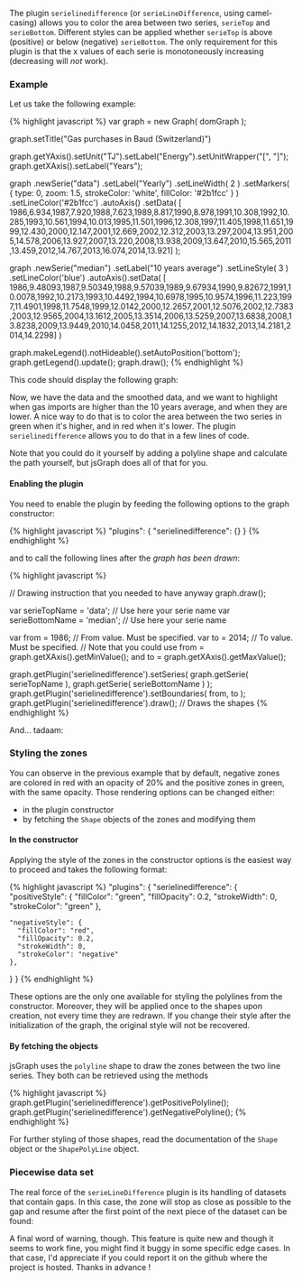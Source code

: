
The plugin ```serielinedifference``` (or ```serieLineDifference```, using camel-casing) allows you to color the area between two series, ```serieTop``` and ```serieBottom```. Different styles can be applied whether ```serieTop``` is above (positive) or below (negative) ```serieBottom```. The only requirement for this plugin is that the x values of each serie is monotoneously increasing (decreasing will *not* work).

### <a id="doc-example"></a> Example

Let us take the following example:

{% highlight javascript %}
var graph = new Graph( domGraph );

graph.setTitle("Gas purchases in Baud (Switzerland)")

graph.getYAxis().setUnit("TJ").setLabel("Energy").setUnitWrapper("[", "]");
graph.getXAxis().setLabel("Years");

graph
.newSerie("data")
.setLabel("Yearly")
.setLineWidth( 2 )
.setMarkers( { type: 0, zoom: 1.5, strokeColor: 'white', fillColor: '#2b1fcc' } )
.setLineColor('#2b1fcc')
.autoAxis()
.setData( [ 1986,6.934,1987,7.920,1988,7.623,1989,8.817,1990,8.978,1991,10.308,1992,10.285,1993,10.561,1994,10.013,1995,11.501,1996,12.308,1997,11.405,1998,11.651,1999,12.430,2000,12.147,2001,12.669,2002,12.312,2003,13.297,2004,13.951,2005,14.578,2006,13.927,2007,13.220,2008,13.938,2009,13.647,2010,15.565,2011,13.459,2012,14.767,2013,16.074,2014,13.921] );

graph
.newSerie("median")
.setLabel("10 years average")
.setLineStyle( 3 )
.setLineColor('blue')
.autoAxis().setData( [ 1986,9.48093,1987,9.50349,1988,9.57039,1989,9.67934,1990,9.82672,1991,10.0078,1992,10.2173,1993,10.4492,1994,10.6978,1995,10.9574,1996,11.223,1997,11.4901,1998,11.7548,1999,12.0142,2000,12.2657,2001,12.5076,2002,12.7383,2003,12.9565,2004,13.1612,2005,13.3514,2006,13.5259,2007,13.6838,2008,13.8238,2009,13.9449,2010,14.0458,2011,14.1255,2012,14.1832,2013,14.2181,2014,14.2298] )

graph.makeLegend().notHideable().setAutoPosition('bottom');
graph.getLegend().update();
graph.draw();
{% endhighlight %}

This code should display the following graph:

<div id="doc-example-1"></div>

<script>
var graph = new Graph("doc-example-1");

function makeGraph( graph ) {
	graph.resize( 400, 300 );
	graph.setTitle("Gas purchases in Baud (Switzerland)")

	graph.getYAxis().setUnit("TJ").setLabel("Energy").setUnitWrapper("[", "]");
	graph.getXAxis().setLabel("Years");

	graph
	.newSerie("data")
	.setLabel("Yearly")
	.setLineWidth( 2 )
	.setMarkers( { type: 0, zoom: 1.5, strokeColor: 'white', fillColor: '#2b1fcc' } )
	.setLineColor('#2b1fcc')
	.autoAxis()
	.setData( [ 1986,6.934,1987,7.920,1988,7.623,1989,8.817,1990,8.978,1991,10.308,1992,10.285,1993,10.561,1994,10.013,1995,11.501,1996,12.308,1997,11.405,1998,11.651,1999,12.430,2000,12.147,2001,12.669,2002,12.312,2003,13.297,2004,13.951,2005,14.578,2006,13.927,2007,13.220,2008,13.938,2009,13.647,2010,15.565,2011,13.459,2012,14.767,2013,16.074,2014,13.921] );

	graph
	.newSerie("median")
	.setLabel("10 years average")
	.setLineStyle( 3 )
	.setLineColor('blue')
	.autoAxis().setData( [ 1986,9.48093,1987,9.50349,1988,9.57039,1989,9.67934,1990,9.82672,1991,10.0078,1992,10.2173,1993,10.4492,1994,10.6978,1995,10.9574,1996,11.223,1997,11.4901,1998,11.7548,1999,12.0142,2000,12.2657,2001,12.5076,2002,12.7383,2003,12.9565,2004,13.1612,2005,13.3514,2006,13.5259,2007,13.6838,2008,13.8238,2009,13.9449,2010,14.0458,2011,14.1255,2012,14.1832,2013,14.2181,2014,14.2298] )

	graph.makeLegend().notHideable().setAutoPosition('bottom');
	graph.getLegend().update();
	graph.draw();
}

makeGraph( graph );
</script>

Now, we have the data and the smoothed data, and we want to highlight when gas imports are higher than the 10 years average, and when they are lower. A nice way to do that is to color the area between the two series in green when it's higher, and in red when it's lower. The plugin ```serielinedifference``` allows you to do that in a few lines of code.

Note that you could do it yourself by adding a polyline shape and calculate the path yourself, but jsGraph does all of that for you.

#### <a id="doc-example-enable"></a> Enabling the plugin

You need to enable the plugin by feeding the following options to the graph constructor:

{% highlight javascript %}
"plugins": {
	"serielinedifference": {}
} 
{% endhighlight %}

and to call the following lines after the *graph has been drawn*:

{% highlight javascript %}

// Drawing instruction that you needed to have anyway
graph.draw();

var serieTopName = 'data'; // Use here your serie name
var serieBottomName = 'median'; // Use here your serie name

var from = 1986; // From value. Must be specified.
var to = 2014; // To value. Must be specified.
// Note that you could use from = graph.getXAxis().getMinValue(); and to = graph.getXAxis().getMaxValue();

graph.getPlugin('serielinedifference').setSeries( graph.getSerie( serieTopName ), graph.getSerie( serieBottomName ) );
graph.getPlugin('serielinedifference').setBoundaries( from, to );
graph.getPlugin('serielinedifference').draw(); // Draws the shapes
{% endhighlight %}

And... tadaam:

<div id="doc-example-2"></div>

<script>
var graph = new Graph("doc-example-2", {
	plugins: {
		'serielinedifference': {}
	} 
});

makeGraph( graph );


var serieTopName = 'data'; // Use here your serie name
var serieBottomName = 'median'; // Use here your serie name

var from = 1986; // From value. Must be specified.
var to = 2014; // To value. Must be specified.
// Note that you could use from = graph.getXAxis().getMinValue(); and to = graph.getXAxis().getMaxValue();

graph.getPlugin('serielinedifference').setSeries( graph.getSerie( serieTopName ), graph.getSerie( serieBottomName ) );
graph.getPlugin('serielinedifference').setBoundaries( from, to );
graph.getPlugin('serielinedifference').draw(); // Draws the shapes

</script>

### <a id="doc-styling"></a> Styling the zones

You can observe in the previous example that by default, negative zones are colored in red with an opacity of 20% and the positive zones in green, with the same opacity. Those rendering options can be changed either:

* in the plugin constructor
* by fetching the ```Shape``` objects of the zones and modifying them

####  <a id="doc-styling-constructor"></a> In the constructor

Applying the style of the zones in the constructor options is the easiest way to proceed and takes the following format:


{% highlight javascript %}
"plugins": {
  "serielinedifference": {
    "positiveStyle": {
	  "fillColor": "green",
	  "fillOpacity": 0.2,
	  "strokeWidth": 0,
	  "strokeColor": "green"
	},

	"negativeStyle": {
	  "fillColor": "red",
	  "fillOpacity": 0.2,
	  "strokeWidth": 0,
	  "strokeColor": "negative"
	},
  }
} 
{% endhighlight %}

These options are the only one available for styling the polylines from the constructor. Moreover, they will be applied once to the shapes upon creation, not every time they are redrawn. If you change their style after the initialization of the graph, the original style will not be recovered.

####  <a id="doc-styling-objects"></a> By fetching the objects

jsGraph uses the ```polyline``` shape to draw the zones between the two line series. They both can be retrieved using the  methods

{% highlight javascript %}
graph.getPlugin('serielinedifference').getPositivePolyline();
graph.getPlugin('serielinedifference').getNegativePolyline();
{% endhighlight %}

For further styling of those shapes, read the documentation of the ```Shape``` object or the ```ShapePolyLine``` object.

###  <a id="doc-piecewise"></a> Piecewise data set

The real force of the ```serieLineDifference``` plugin is its handling of datasets that contain gaps. In this case, the zone will stop as close as possible to the gap and resume after the first point of the next piece of the dataset can be found:

<div id="doc-example-3"></div>

<script>
var graph = new Graph("doc-example-3", {
	plugins: {
		'serielinedifference': {}
	} 
});

graph.resize( 400, 300 );

graph
.newSerie("s1")
.autoAxis()
.setData( [ [ 0, 0, 1, 1, 2, 3 ], [ 4, 6, 5, 10, 6, 10 ], [ 7, 6, 8, 5, 9, 4, 10, 3 ] ] );

graph
.newSerie("s2")
.autoAxis().setData( [ [ 0, 4, 1, 3, 2, 1, 3, -1], [  4, -1, 5, 7, 6, 15, 7, 7, 8, 1, 9, 1, 10, 1 ] ] )

graph.draw();

graph.getPlugin('serielinedifference').setSeries( graph.getSerie('s1'), graph.getSerie('s2') );
graph.getPlugin('serielinedifference').setBoundaries(0, 10 );
graph.getPlugin('serielinedifference').draw();

</script>

A final word of warning, though. This feature is quite new and though it seems to work fine, you might find it buggy in some specific edge cases. In that case, I'd appreciate if you could report it on the github where the project is hosted. Thanks in advance !

